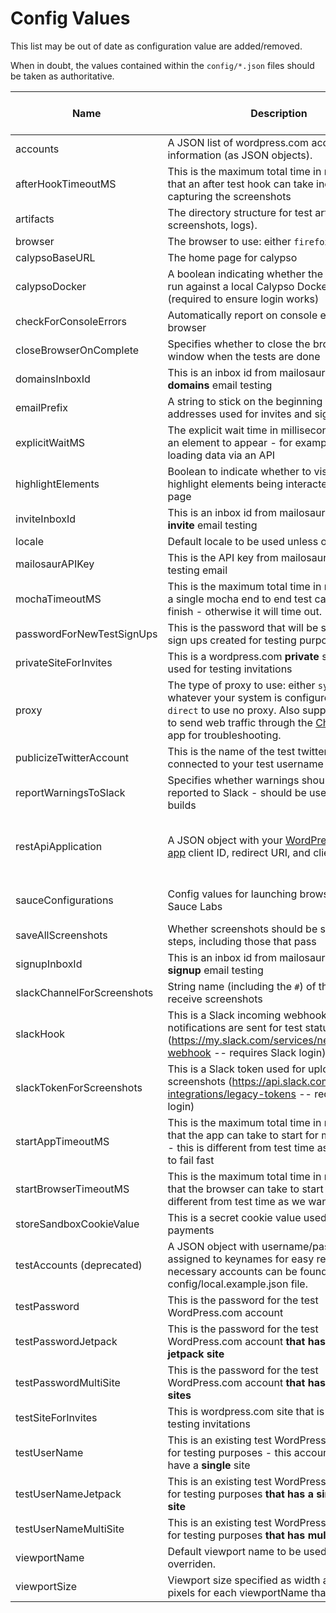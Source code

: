 # Config Values

This list may be out of date as configuration value are added/removed.

When in doubt, the values contained within the `config/*.json` files should be taken as authoritative.

| Name                       | Description                                                                                                                                                                                                                                              | Example                                                                                                                                                                     | Required                        | Store in file? |
| -------------------------- | -------------------------------------------------------------------------------------------------------------------------------------------------------------------------------------------------------------------------------------------------------- | --------------------------------------------------------------------------------------------------------------------------------------------------------------------------- | ------------------------------- | -------------- |
| accounts                   | A JSON list of wordpress.com account information (as JSON objects).                                                                                                                                                                                      | [ { "username": "username", "password": "password", "site": "site.wordpress.com", "features": [] }, { "email": "passwordless@gmail.com", "features": [ "passwordless" ] } ] | No                              | **NO**         |
| afterHookTimeoutMS         | This is the maximum total time in milliseconds that an after test hook can take including capturing the screenshots                                                                                                                                      | 20000                                                                                                                                                                       | Yes                             | Yes            |
| artifacts                  | The directory structure for test artifacts (video, screenshots, logs).                                                                                                                                                                                   | { 'screenshots': 'screenshots'}                                                                                                                                             | Yes                             | Yes            |
| browser                    | The browser to use: either `firefox` or `chrome`                                                                                                                                                                                                         | `chrome`                                                                                                                                                                    | Yes                             | Yes            |
| calypsoBaseURL             | The home page for calypso                                                                                                                                                                                                                                | <https://wordpress.com>                                                                                                                                                     | Yes                             | Yes            |
| calypsoDocker              | A boolean indicating whether the tests will be run against a local Calypso Docker instance (required to ensure login works)                                                                                                                              | true                                                                                                                                                                        | No                              | Yes            |
| checkForConsoleErrors      | Automatically report on console errors in the browser                                                                                                                                                                                                    | `true`                                                                                                                                                                      | Yes                             | Yes            |
| closeBrowserOnComplete     | Specifies whether to close the browser window when the tests are done                                                                                                                                                                                    | `true`                                                                                                                                                                      | Yes                             | Yes            |
| domainsInboxId             | This is an inbox id from mailosaur used for **domains** email testing                                                                                                                                                                                    | sad34id44ss                                                                                                                                                                 | Yes                             | **NO**         |
| emailPrefix                | A string to stick on the beginning of the e-mail addresses used for invites and signups                                                                                                                                                                  | username                                                                                                                                                                    | No                              | **NO**         |
| explicitWaitMS             | The explicit wait time in milliseconds to wait for an element to appear - for example a widget loading data via an API                                                                                                                                   | 10000                                                                                                                                                                       | Yes                             | Yes            |
| highlightElements          | Boolean to indicate whether to visually highlight elements being interacted with on the page                                                                                                                                                             | true                                                                                                                                                                        | No                              | Yes            |
| inviteInboxId              | This is an inbox id from mailosaur used for **invite** email testing                                                                                                                                                                                     | sad34id44ss                                                                                                                                                                 | Yes                             | **NO**         |
| locale                     | Default locale to be used unless overridden.                                                                                                                                                                                                             | en                                                                                                                                                                          | Yes                             | Yes            |
| mailosaurAPIKey            | This is the API key from mailosaur used for testing email                                                                                                                                                                                                | hsjdhsjdh7878sd                                                                                                                                                             | Yes                             | **NO**         |
| mochaTimeoutMS             | This is the maximum total time in milliseconds a single mocha end to end test can take to finish - otherwise it will time out.                                                                                                                           | 120000                                                                                                                                                                      | Yes                             | Yes            |
| passwordForNewTestSignUps  | This is the password that will be set for new sign ups created for testing purposes                                                                                                                                                                      | alongcomplexpassword%###                                                                                                                                                    | Yes                             | **NO**         |
| privateSiteForInvites      | This is a wordpress.com **private** site that is used for testing invitations                                                                                                                                                                            | e2eflowtestingprivate.wordpress.com                                                                                                                                         | Yes                             | **NO**         |
| proxy                      | The type of proxy to use: either `system` to use whatever your system is configured to use, or `direct` to use no proxy. Also supports `charles` to send web traffic through the [Charles Proxy](https://www.charlesproxy.com/) app for troubleshooting. | `direct`                                                                                                                                                                    | Yes                             | Yes            |
| publicizeTwitterAccount    | This is the name of the test twitter account connected to your test username                                                                                                                                                                             | @endtoendtesting                                                                                                                                                            | Yes                             | **NO**         |
| reportWarningsToSlack      | Specifies whether warnings should be reported to Slack - should be used for CI builds                                                                                                                                                                    | `false`                                                                                                                                                                     | Yes                             | Yes            |
| restApiApplication         | A JSON object with your [WordPress REST API app](https://developer.wordpress.com/apps/) client ID, redirect URI, and client secret                                                                                                                       | {"client_id": "YOUR_CLIENT_ID", "redirect_uri": "YOUR_REDIRECT_URI", "client_secret": "YOUR CLIENT_SECRET"}                                                                 | Yes (for REST API scripts only) | **NO**         |
| sauceConfigurations        | Config values for launching browsers on Sauce Labs                                                                                                                                                                                                       | `{ "osx-chrome": { "browserName": "chrome", "platform": "OS X 10.11", "screenResolution": "2048x1536", "version": "50.0" } }`                                               | Yes (if using Sauce)            | Yes            |
| saveAllScreenshots         | Whether screenshots should be saved for all steps, including those that pass                                                                                                                                                                             | `false`                                                                                                                                                                     | Yes                             | Yes            |
| signupInboxId              | This is an inbox id from mailosaur used for **signup** email testing                                                                                                                                                                                     | sad34id44ss                                                                                                                                                                 | Yes                             | **NO**         |
| slackChannelForScreenshots | String name (including the `#`) of the channel to receive screenshots                                                                                                                                                                                    | #e2eflowtesting-notif                                                                                                                                                       | No                              | Yes            |
| slackHook                  | This is a Slack incoming webhook where notifications are sent for test status (<https://my.slack.com/services/new/incoming-webhook> -- requires Slack login)                                                                                             | <https://hooks.slack.com/services/XXXXXXXX/XXXXXXXXX/XXXXXXXXXXXXXXXXXXXXXXXX>                                                                                              | No                              | **NO**         |
| slackTokenForScreenshots   | This is a Slack token used for uploading screenshots (<https://api.slack.com/custom-integrations/legacy-tokens> -- requires Slack login)                                                                                                                 | XXXX-XXXXXXXXXX-XXXXXXXXXX-XXXXXXXXXXX-XXXXXXXXXX                                                                                                                           | No                              | **NO**         |
| startAppTimeoutMS          | This is the maximum total time in milliseconds that the app can take to start for mobile testing - this is different from test time as we want it to fail fast                                                                                           | 240000                                                                                                                                                                      | Yes (for app testing only)      | Yes            |
| startBrowserTimeoutMS      | This is the maximum total time in milliseconds that the browser can take to start - this is different from test time as we want it to fail fast                                                                                                          | 30000                                                                                                                                                                       | Yes                             | Yes            |
| storeSandboxCookieValue    | This is a secret cookie value used for testing payments                                                                                                                                                                                                  |                                                                                                                                                                             | No                              | **NO**         |
| testAccounts (deprecated)  | A JSON object with username/password pairs assigned to keynames for easy retrieval. The necessary accounts can be found in the config/local.example.json file.                                                                                           | {"defaultUser": ["username1","password1"], "multiSiteUser": ["username2","password2"] }                                                                                     | No                              | **NO**         |
| testPassword               | This is the password for the test WordPress.com account                                                                                                                                                                                                  | testpassword\$\$\$%###                                                                                                                                                      | Yes                             | **NO**         |
| testPasswordJetpack        | This is the password for the test WordPress.com account **that has a single jetpack site**                                                                                                                                                               | testpassword\$\$\$%###                                                                                                                                                      | Yes                             | **NO**         |
| testPasswordMultiSite      | This is the password for the test WordPress.com account **that has multiple sites**                                                                                                                                                                      | testpassword\$\$\$%###                                                                                                                                                      | Yes                             | **NO**         |
| testSiteForInvites         | This is wordpress.com site that is used for testing invitations                                                                                                                                                                                          | e2eflowtesting.wordpress.com                                                                                                                                                | Yes                             | **NO**         |
| testUserName               | This is an existing test WordPress.com account for testing purposes - this account should have a **single** site                                                                                                                                         | testuser123                                                                                                                                                                 | Yes                             | **NO**         |
| testUserNameJetpack        | This is an existing test WordPress.com account for testing purposes **that has a single jetpack site**                                                                                                                                                   | testuser123                                                                                                                                                                 | Yes                             | **NO**         |
| testUserNameMultiSite      | This is an existing test WordPress.com account for testing purposes **that has multiple sites**                                                                                                                                                          | testuser123                                                                                                                                                                 | Yes                             | **NO**         |
| viewportName               | Default viewport name to be used unless overriden.                                                                                                                                                                                                       | desktop                                                                                                                                                                     | Yes                             | Yes            |
| viewportSize               | Viewport size specified as width and height in pixels for each viewportName that is suppoted.                                                                                                                                                            | desktop                                                                                                                                                                     | No                              | Yes            |

<!-- When adding new rows, run the following command to sort the rows by alphabetical order:

cd test/e2e/docs
head -n 49  config_values.md | tail +9 | sort --field-separator=\| --key=1

Adjust the value of `head -n <x>` to be the last row of the table to be sorted.
Adjust the value of `tail +x` to be the first row of the table to be sorted.

 -->
